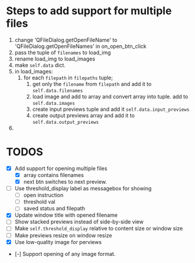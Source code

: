 # Steps to add support for multiple files

1. change 'QFileDialog.getOpenFileName' to 'QFileDialog.getOpenFileNames' in on_open_btn_click
2. pass the tuple of `filenames` to load_img
3. rename load_img to load_images
4. make `self.data` dict.
5. in load_images: 
   1. for each `filepath` in `filepaths` tuple; 
      1. get only the `filename` from `filepath` and add it to `self.data.filenames`
      2. load image and add to array and convert array into tuple. add to `self.data.images` 
      3. create input previews tuple and add it `self.data.input_previews`
      4. create output previews array and add it to `self.data.output_previews`
6. 

# TODOS
- [x] Add support for opening multiple files
  - [x] array contains filenames
  - [x] next btn switches to next preview.
- [ ] Use threshold_display label as messagebox for showing
  - [ ] open instruction
  - [ ] threshold val
  - [ ] saved status and filepath
- [x] Update window title with opened filename
- [ ] Show stacked previews instead of side-by-side view
- [ ] Make `self.threshold_display` relative to content size or window size
- [ ] Make previews resize on window resize
- [x] Use low-quality image for perviews
- [-] Support opening of any image format.

